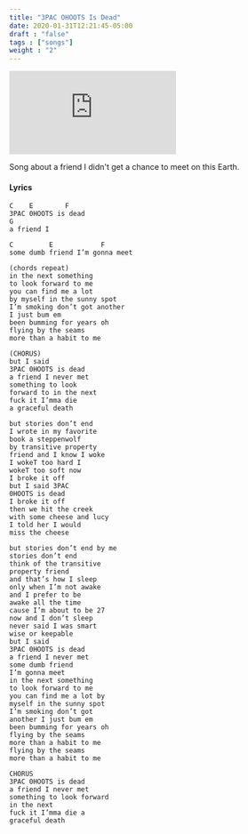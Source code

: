 ```yaml
---
title: "3PAC OHOOTS Is Dead"
date: 2020-01-31T12:21:45-05:00
draft : "false"
tags : ["songs"]
weight : "2"
---
```


<iframe src="https://open.spotify.com/embed/album/3zwkZQZhC0p8qAqPD42luL" frameBorder="0" allowtransparency="true" allow="encrypted-media"></iframe>

Song about a friend I didn't get a chance to meet on this Earth.

<!--more-->

#### Lyrics

```
C    E        F
3PAC 0HOOTS is dead  
G
a friend I

C         E            F
some dumb friend I’m gonna meet

(chords repeat)  
in the next something
to look forward to me
you can find me a lot
by myself in the sunny spot
I’m smoking don’t got another
I just bum em
been bumming for years oh
flying by the seams
more than a habit to me

(CHORUS)
but I said
3PAC 0HOOTS is dead
a friend I never met
something to look
forward to in the next
fuck it I’mma die
a graceful death

but stories don’t end
I wrote in my favorite
book a steppenwolf
by transitive property
friend and I know I woke
I wokeT too hard I
wokeT too soft now
I broke it off
but I said 3PAC
0HOOTS is dead
I broke it off
then we hit the creek
with some cheese and lucy
I told her I would
miss the cheese

but stories don’t end by me
stories don’t end
think of the transitive
property friend
and that’s how I sleep
only when I’m not awake
and I prefer to be
awake all the time
cause I’m about to be 27
now and I don’t sleep
never said I was smart
wise or keepable
but I said
3PAC 0HOOTS is dead
a friend I never met
some dumb friend
I’m gonna meet
in the next something
to look forward to me
you can find me a lot by
myself in the sunny spot
I’m smoking don’t got
another I just bum em
been bumming for years oh
flying by the seams
more than a habit to me
flying by the seams
more than a habit to me

CHORUS
3PAC 0HOOTS is dead
a friend I never met
something to look forward
in the next
fuck it I’mma die a
graceful death



```

<!--
♩     Musical quarter note     &#9833;
♪     Musical eighth note      &#9834;
♫     Musical single bar note  &#9835;
♬     Musical double bar note  &#9836;
𝄪     Double sharp note                  &#119082;
𝄆     Musical Symbol Left Repeat Sign    &#x1D106;
𝄇     Musical Symbol Right Repeat Sign   &#x1D107;
𝄈     Musical Symbol Repeat Dots         &#x1D108;
𝄐     Musical Symbol Fermata             &#x1D110;
𝄑     Musical Symbol Fermata Below       &#x1D111;
𝄒     Musical Symbol Breath Mark         &#x1D112;
𝆒     Musical Symbol Crescendo           &#x1D192;
𝆓     Musical Symbol Decrescendo         &#x1D193;
𝄫     Double flat note                   &#119083;
𝄞     G clef     &#119070;
𝄢     F clef     &#119074;
𝄡     C clef     &#119073; -->
